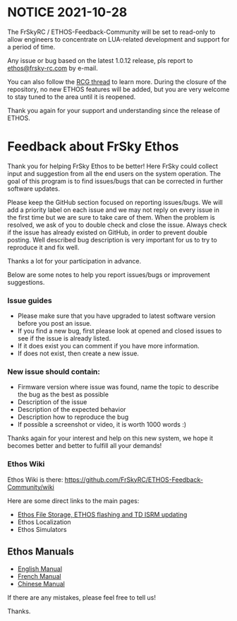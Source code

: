# NOTICE   2021-10-28

The FrSkyRC / ETHOS-Feedback-Community will be set to read-only to allow engineers to concentrate on LUA-related development and support for a period of time.

Any issue or bug based on the latest 1.0.12 release, pls report to ethos@frsky-rc.com by e-mail.

You can also follow the [RCG thread](https://www.rcgroups.com/forums/showthread.php?3703807-New-%C2%96-FrSky-X20-X20S-X20HD-Tandem-and-ETHOS) to learn more. During the closure of the repository, no new ETHOS features will be added, but you are very welcome to stay tuned to the area until it is reopened.

Thank you again for your support and understanding since the release of ETHOS.


# Feedback about FrSky Ethos

Thank you for helping FrSky Ethos to be better! Here FrSky could collect input and suggestion from all the end users on the system operation. The goal of this program is to find issues/bugs that can be corrected in further software updates.

Please keep the GitHub section focused on reporting issues/bugs. We will add a priority label on each issue and we may not reply on every issue in the first time but we are sure to take care of them. When the problem is resolved, we ask of you to double check and close the issue. Always check if the issue has already existed on GitHub, in order to prevent 
double posting. Well described bug description is very important for us to try to reproduce it and fix well. 

Thanks a lot for your participation in advance.

Below are some notes to help you report issues/bugs or improvement suggestions. 

### Issue guides
* Please make sure that you have upgraded to latest software version before you post an issue. 
* If you find a new bug, first please look at opened and closed issues to see if the issue is already listed.
* If it does exist you can comment if you have more information. 
* If does not exist, then create a new issue. 

### New issue should contain:
* Firmware version where issue was found, name the topic to describe the bug as the best as possible 
* Description of the issue 
* Description of the expected behavior
* Description how to reproduce the bug
* If possible a screenshot or video, it is worth 1000 words :) 

Thanks again for your interest and help on this new system, we hope it becomes better and better to fulfill all your demands!

### Ethos Wiki
Ethos Wiki is there: https://github.com/FrSkyRC/ETHOS-Feedback-Community/wiki

Here are some direct links to the main pages:
* [Ethos File Storage, ETHOS flashing and TD ISRM updating](https://github.com/FrSkyRC/ETHOS-Feedback-Community/wiki/ETHOS-File-Storage)
* Ethos Localization 
* Ethos Simulators

## Ethos Manuals
* [English Manual](https://github.com/FrSkyRC/ETHOS-Feedback-Community/raw/main/X20%20and%20Ethos%20User%20Manual_1.0.11_rev18.pdf)
* [French Manual](https://github.com/FrSkyRC/ETHOS-Feedback-Community/raw/main/X20%20and%20Ethos%20User%20Manual_1.0.11_rev18%20-%20FR.pdf)
* [Chinese Manual](https://github.com/FrSkyRC/ETHOS-Feedback-Community/raw/main/X20%20and%20Ethos%20User%20Manual_1.0.10_rev16%20-%20CN.pdf)

If there are any mistakes, please feel free to tell us!

Thanks.

